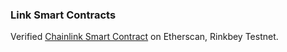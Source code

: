 ### Link Smart Contracts

Verified [Chainlink Smart Contract](https://rinkeby.etherscan.io/address/0x334cdcf3cc39cf0d84d6adb10961400fe204f8bc) on Etherscan, Rinkbey Testnet.
